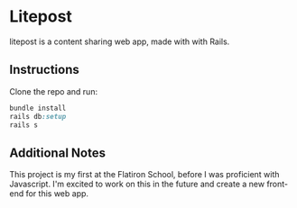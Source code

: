 # Litepost

litepost is a content sharing web app, made with with Rails. 

## Instructions

Clone the repo and run:

```Ruby
bundle install
rails db:setup
rails s
```

## Additional Notes

This project is my first at the Flatiron School, before I was proficient with Javascript. I'm excited to work on this in the future and create a new front-end for this web app.
